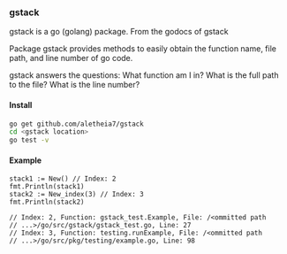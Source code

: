 ### gstack 
gstack is a go (golang) package. From the godocs of gstack

Package gstack provides methods to easily obtain the function name, file path, and line number of go code.

gstack answers the questions: What function am I in? What is the full path to the file? What is the line number? 

#### Install 
```bash
go get github.com/aletheia7/gstack
cd <gstack location>
go test -v
```

#### Example

```golang
stack1 := New() // Index: 2
fmt.Println(stack1)
stack2 := New_index(3) // Index: 3
fmt.Println(stack2)

// Index: 2, Function: gstack_test.Example, File: /<ommitted path
// ...>/go/src/gstack/gstack_test.go, Line: 27
// Index: 3, Function: testing.runExample, File: /<ommitted path
// ...>/go/src/pkg/testing/example.go, Line: 98
```
